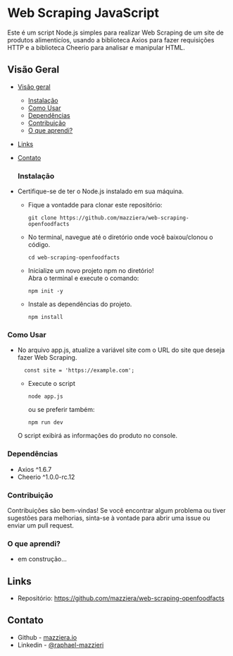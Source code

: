 # Web Scraping JavaScript

Este é um script Node.js simples para realizar Web Scraping de um site de produtos alimenticíos, usando a biblioteca Axios para fazer requisições HTTP e a biblioteca Cheerio para analisar e manipular HTML.

## Visão Geral

- [Visão geral](#visão-geral)
  - [Instalação](#instalação)
  - [Como Usar](#como-usar)
  - [Dependências](#dependências)
  - [Contribuição](#contribuição)
  - [O que aprendi?](#o-que-aprendi)
- [Links](#links)
- [Contato](#contato)
  

  ### Instalação
- Certifique-se de ter o Node.js instalado em sua máquina.

  - Fique a vontadde para clonar este repositório:

        git clone https://github.com/mazziera/web-scraping-openfoodfacts

  - No terminal, navegue até o diretório onde você baixou/clonou o código.

        cd web-scraping-openfoodfacts

  - Inicialize um novo projeto npm no diretório! <br>Abra o terminal e execute o comando:
  
        npm init -y

  - Instale as dependências do projeto.

        npm install

### Como Usar

- No arquivo app.js, atualize a variável site com o URL do site que deseja fazer Web Scraping.

        const site = 'https://example.com';
  
  - Execute o script

        node app.js

    ou se preferir também:

        npm run dev

  O script exibirá as informações do produto no console.

### Dependências
-  Axios ^1.6.7
-  Cheerio ^1.0.0-rc.12

### Contribuição
Contribuições são bem-vindas! Se você encontrar algum problema ou tiver sugestões para melhorias, sinta-se à vontade para abrir uma issue ou enviar um pull request.

### O que aprendi?

- em construção...

## Links
- Repositório: https://github.com/mazziera/web-scraping-openfoodfacts

## Contato

- Github - [mazziera.io](https://github.com/mazziera)
- Linkedin - [@raphael-mazzieri](https://www.linkedin.com/in/raphael-mazzieri/)